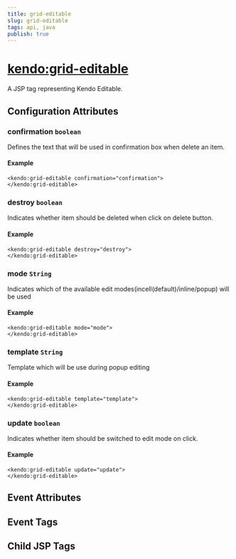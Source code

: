 ```yaml
---
title: grid-editable
slug: grid-editable
tags: api, java
publish: true
---
```


# <kendo:grid-editable>
A JSP tag representing Kendo Editable.

## Configuration Attributes


### confirmation `boolean`

Defines the text that will be used in confirmation box when delete an item.

#### Example
    <kendo:grid-editable confirmation="confirmation">
    </kendo:grid-editable>
    

### destroy `boolean`

Indicates whether item should be deleted when click on delete button.

#### Example
    <kendo:grid-editable destroy="destroy">
    </kendo:grid-editable>
    

### mode `String`

Indicates which of the available edit modes(incell(default)/inline/popup) will be used

#### Example
    <kendo:grid-editable mode="mode">
    </kendo:grid-editable>
    

### template `String`

Template which will be use during popup editing

#### Example
    <kendo:grid-editable template="template">
    </kendo:grid-editable>
    

### update `boolean`

Indicates whether item should be switched to edit mode on click.

#### Example
    <kendo:grid-editable update="update">
    </kendo:grid-editable>
    

## Event Attributes


## Event Tags


## Child JSP Tags


